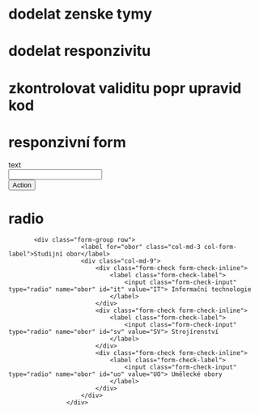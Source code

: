 # dodelat zenske tymy
# dodelat responzivitu
# zkontrolovat validitu popr upravid kod
# responzivní form
  <div class="container">
              <form>
                text
                  <div class="form-group row">
                      <label for="inputName" class="col-md-3 col-form-label"></label>
                      <div class="col-md-9">
                          <input type="text" class="form-control" name="inputName" id="inputName" placeholder="">
                      </div>
                  </div>
                  <div class="form-group row">
                      <div class="offset-md-3 col-md-9">
                          <button type="submit" class="btn btn-primary">Action</button>
                      </div>
                  </div>
              </form>
          </div>
          
# radio
           <div class="form-group row">
                        <label for="obor" class="col-md-3 col-form-label">Studijní obor</label>
                        <div class="col-md-9">
                            <div class="form-check form-check-inline">
                                <label class="form-check-label">
                                    <input class="form-check-input" type="radio" name="obor" id="it" value="IT"> Informační technologie
                                </label>
                            </div>
                            <div class="form-check form-check-inline">
                                <label class="form-check-label">
                                    <input class="form-check-input" type="radio" name="obor" id="sv" value="SV"> Strojírenství
                                </label>
                            </div>
                            <div class="form-check form-check-inline">
                                <label class="form-check-label">
                                    <input class="form-check-input" type="radio" name="obor" id="uo" value="UO"> Umělecké obory
                                </label>
                            </div>
                        </div>
                    </div>
